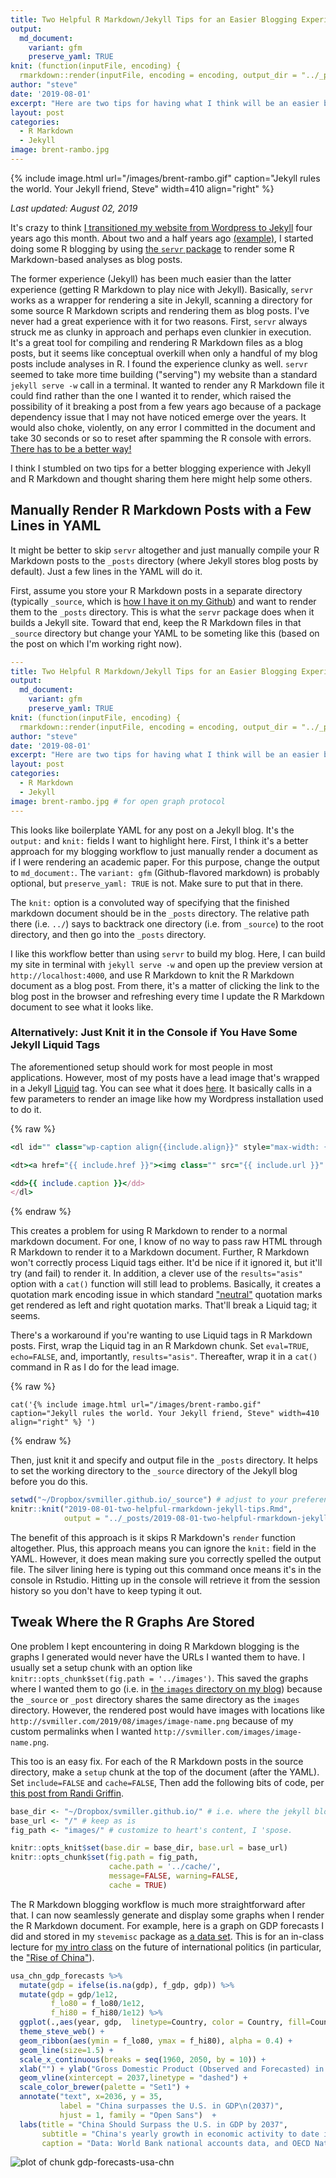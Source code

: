 ```yaml
---
title: Two Helpful R Markdown/Jekyll Tips for an Easier Blogging Experience
output:
  md_document:
    variant: gfm
    preserve_yaml: TRUE
knit: (function(inputFile, encoding) {
  rmarkdown::render(inputFile, encoding = encoding, output_dir = "../_posts") })
author: "steve"
date: '2019-08-01'
excerpt: "Here are two tips for having what I think will be an easier blogging experience in R Markdown and Jekyll."
layout: post
categories:
  - R Markdown
  - Jekyll
image: brent-rambo.jpg
---
```





 
{% include image.html url="/images/brent-rambo.gif" caption="Jekyll rules the world. Your Jekyll friend, Steve" width=410 align="right" %} 

*Last updated: August 02, 2019*

It's crazy to think [I transitioned my website from Wordpress to Jekyll](http://svmiller.com/blog/2015/08/create-your-website-in-jekyll/) four years ago this month. About two and a half years ago [(example)](http://svmiller.com/blog/2017/07/how-serious-are-americans-about-democracy-americasbarometer/), I started doing some R blogging by using [the `servr` package](https://github.com/yihui/servr) to render some R Markdown-based analyses as blog posts.

The former experience (Jekyll) has been much easier than the latter experience (getting R Markdown to play nice with Jekyll). Basically, `servr` works as a wrapper for rendering a site in Jekyll, scanning a directory for some source R Markdown scripts and rendering them as blog posts. I've never had a great experience with it for two reasons. First, `servr` always struck me as clunky in approach and perhaps even clunkier in execution. It's a great tool for compiling and rendering R Markdown files as a blog posts, but it seems like conceptual overkill when only a handful of my blog posts include analyses in R. I found the experience clunky as well. `servr` seemed to take more time building ("serving") my website than a standard `jekyll serve -w` call in a terminal. It wanted to render any R Markdown file it could find rather than the one I wanted it to render, which raised the possibility of it breaking a post from a few years ago because of a package dependency issue that I may not have noticed emerge over the years. It would also choke, violently, on any error I committed in the document and take 30 seconds or so to reset after spamming the R console with errors. [There has to be a better way!](https://imgur.com/gallery/ZG3r5)

I think I stumbled on two tips for a better blogging experience with Jekyll and R Markdown and thought sharing them here might help some others.

## Manually Render R Markdown Posts with a Few Lines in YAML 

It might be better to skip `servr` altogether and just manually compile your R Markdown posts to the `_posts` directory (where Jekyll stores blog posts by default). Just a few lines in the YAML will do it.

First, assume you store your R Markdown posts in a separate directory (typically `_source`, which is [how I have it on my Github](https://github.com/svmiller/svmiller.github.io/tree/master/_source)) and want to render them to the `_posts` directory. This is what the `servr` package does when it builds a Jekyll site. Toward that end, keep the R Markdown files in that `_source` directory but change your YAML to be someting like this (based on the post on which I'm working right now).

```yaml
---
title: Two Helpful R Markdown/Jekyll Tips for an Easier Blogging Experience
output:
  md_document:
    variant: gfm
    preserve_yaml: TRUE
knit: (function(inputFile, encoding) {
  rmarkdown::render(inputFile, encoding = encoding, output_dir = "../_posts") })
author: "steve"
date: '2019-08-01'
excerpt: "Here are two tips for having what I think will be an easier blogging experience in R Markdown and Jekyll."
layout: post
categories:
  - R Markdown
  - Jekyll
image: brent-rambo.jpg # for open graph protocol
---
```

This looks like boilerplate YAML for any post on a Jekyll blog. It's the `output:` and `knit:` fields I want to highlight here. First, I think it's a better approach for my blogging workflow to just manually render a document as if I were rendering an academic paper. For this purpose, change the output to `md_document:`. The `variant: gfm` (Github-flavored markdown) is probably optional, but `preserve_yaml: TRUE` is not. Make sure to put that in there.

The `knit:` option is a convoluted way of specifying that the finished markdown document should be in the `_posts` directory. The relative path there (i.e. `../`) says to backtrack one directory (i.e. from `_source`) to the root directory, and then go into the `_posts` directory. 

I like this workflow better than using `servr` to build my blog. Here, I can build my site in terminal with `jekyll serve -w` and open up the preview version at `http://localhost:4000`, and use R Markdown to knit the R Markdown document as a blog post. From there, it's a matter of clicking the link to the blog post in the browser and refreshing every time I update the R Markdown document to see what it looks like.

### Alternatively: Just Knit it in the Console if You Have Some Jekyll Liquid Tags

The aforementioned setup should work for most people in most applications. However, most of my posts have a lead image that's wrapped in a Jekyll [Liquid](https://jekyllrb.com/docs/liquid/) tag. You can see what it does [here](https://github.com/svmiller/svmiller.github.io/blob/master/_includes/image.html). It basically calls in a few parameters to render an image like how my Wordpress installation used to do it.

{% raw %}
```ruby
<dl id="" class="wp-caption align{{include.align}}" style="max-width: {{include.width}}px">

<dt><a href="{{ include.href }}"><img class="" src="{{ include.url }}" alt="{{ include.caption }}" /></a></dt>

<dd>{{ include.caption }}</dd>
</dl>
```
{% endraw %}

This creates a problem for using R Markdown to render to a normal markdown document. For one, I know of no way to pass raw HTML through R Markdown to render it to a Markdown document. Further, R Markdown won't correctly process Liquid tags either. It'd be nice if it ignored it, but it'll try (and fail) to render it. In addition, a clever use of the `results="asis"` option with a `cat()` function will still lead to problems. Basically, it creates a quotation mark encoding issue in which standard ["neutral"](https://www.cl.cam.ac.uk/~mgk25/ucs/quotes.html) quotation marks get rendered as left and right quotation marks. That'll break a Liquid tag; it seems.

There's a workaround if you're wanting to use Liquid tags in R Markdown posts. First, wrap the Liquid tag in an R Markdown chunk. Set `eval=TRUE`, `echo=FALSE`, and, importantly, `results="asis"`. Thereafter, wrap it in a `cat()` command in R as I do for the lead image.

{% raw %}
```liquid
cat('{% include image.html url="/images/brent-rambo.gif" caption="Jekyll rules the world. Your Jekyll friend, Steve" width=410 align="right" %} ')
```
{% endraw %}


Then, just knit it and specify and output file in the `_posts` directory. It helps to set the working directory to the `_source` directory of the Jekyll blog before you do this.


```r
setwd("~/Dropbox/svmiller.github.io/_source") # adjust to your preferences.
knitr::knit("2019-08-01-two-helpful-rmarkdown-jekyll-tips.Rmd",
            output = "../_posts/2019-08-01-two-helpful-rmarkdown-jekyll-tips.md")
```

The benefit of this approach is it skips R Markdown's `render` function altogether. Plus, this approach means you can ignore the `knit:` field in the YAML. However, it does mean making sure you correctly spelled the output file. The silver lining here is typing out this command once means it's in the console in Rstudio. Hitting up in the console will retrieve it from the session history so you don't have to keep typing it out.

## Tweak Where the R Graphs Are Stored

One problem I kept encountering in doing R Markdown blogging is the graphs I generated would never have the URLs I wanted them to have. I usually set a setup chunk with an option like `knitr::opts_chunk$set(fig.path = '../images')`. This saved the graphs where I wanted them to go (i.e. in [the `images` directory on my blog](https://github.com/svmiller/svmiller.github.io/tree/master/images)) because the `_source` or `_post` directory shares the same directory as the `images` directory. However, the rendered post would have images with locations like `http://svmiller.com/2019/08/images/image-name.png` because of my custom permalinks when I wanted `http://svmiller.com/images/image-name.png`.

This too is an easy fix. For each of the R Markdown posts in the source directory, make a `setup` chunk at the top of the document (after the YAML). Set `include=FALSE` and `cache=FALSE`, Then add the following bits of code, per [this post from Randi Griffin](http://www.randigriffin.com/2017/04/25/how-to-knit-for-mysite.html).

```r
base_dir <- "~/Dropbox/svmiller.github.io/" # i.e. where the jekyll blog is on the hard drive.
base_url <- "/" # keep as is
fig_path <- "images/" # customize to heart's content, I 'spose.

knitr::opts_knit$set(base.dir = base_dir, base.url = base_url)
knitr::opts_chunk$set(fig.path = fig_path,
                      cache.path = '../cache/',
                      message=FALSE, warning=FALSE,
                      cache = TRUE) 
```

The R Markdown blogging workflow is much more straightforward after that. I can now seamlessly generate and display some graphs when I render the R Markdown document. For example, here is a graph on GDP forecasts I did and stored in my `stevemisc` package as [a data set](https://github.com/svmiller/stevemisc/blob/master/man/usa_chn_gdp_forecasts.Rd). This is for an in-class lecture for [my intro class](http://posc1020.svmiller.com/) on the future of international politics (in particular, the ["Rise of China"](https://en.wikipedia.org/wiki/Chinese_Century)).


```r
usa_chn_gdp_forecasts %>% 
  mutate(gdp = ifelse(is.na(gdp), f_gdp, gdp)) %>%
  mutate(gdp = gdp/1e12,
         f_lo80 = f_lo80/1e12,
         f_hi80 = f_hi80/1e12) %>%
  ggplot(.,aes(year, gdp,  linetype=Country, color = Country, fill=Country)) +
  theme_steve_web() +
  geom_ribbon(aes(ymin = f_lo80, ymax = f_hi80), alpha = 0.4) +
  geom_line(size=1.5) +
  scale_x_continuous(breaks = seq(1960, 2050, by = 10)) +
  xlab("") + ylab("Gross Domestic Product (Observed and Forecasted) in Trillions Constant 2010 US$") +
  geom_vline(xintercept = 2037,linetype = "dashed") +
  scale_color_brewer(palette = "Set1") +
  annotate("text", x=2036, y = 35, 
           label = "China surpasses the U.S. in GDP\n(2037)", 
           hjust = 1, family = "Open Sans")  +
  labs(title = "China Should Surpass the U.S. in GDP by 2037",
       subtitle = "China's yearly growth in economic activity to date is greater than the growth we observe in U.S. economic output even as (reasonable) worries about China's economic trajectory persist.",
       caption = "Data: World Bank national accounts data, and OECD National Accounts data files. Forecast based on last year in World Bank data (2017).")
```

![plot of chunk gdp-forecasts-usa-chn](/images/gdp-forecasts-usa-chn-1.png)
